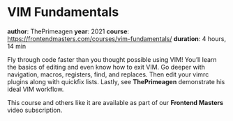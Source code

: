 # VIM Fundamentals

**author**: ThePrimeagen
**year**: 2021
**course**: https://frontendmasters.com/courses/vim-fundamentals/
**duration**: 4 hours, 14 min

Fly through code faster than you thought possible using VIM! You’ll learn the basics of editing and even know how to exit VIM. Go deeper with navigation, macros, registers, find, and replaces. Then edit your vimrc plugins along with quickfix lists. Lastly, see **ThePrimeagen** demonstrate his ideal VIM workflow.

This course and others like it are available as part of our **Frontend Masters** video subscription.
